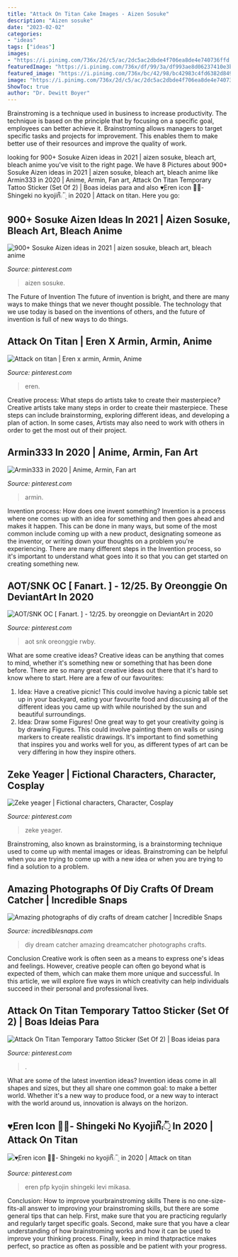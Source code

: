 ```yaml
---
title: "Attack On Titan Cake Images - Aizen Sosuke"
description: "Aizen sosuke"
date: "2023-02-02"
categories:
- "ideas"
tags: ["ideas"]
images:
- "https://i.pinimg.com/736x/2d/c5/ac/2dc5ac2dbde4f706ea8de4e740736ffd.jpg"
featuredImage: "https://i.pinimg.com/736x/df/99/3a/df993ae8d06237410e3b73697685bc70.jpg"
featured_image: "https://i.pinimg.com/736x/bc/42/98/bc42983c4fd6382d849f31b6f50a3f0c--kyojin.jpg"
image: "https://i.pinimg.com/736x/2d/c5/ac/2dc5ac2dbde4f706ea8de4e740736ffd.jpg"
ShowToc: true
author: "Dr. Dewitt Boyer"
---
```



Brainstroming is a technique used in business to increase productivity. The technique is based on the principle that by focusing on a specific goal, employees can better achieve it. Brainstroming allows managers to target specific tasks and projects for improvement. This enables them to make better use of their resources and improve the quality of work.

	

		
looking for 900+ Sosuke Aizen ideas in 2021 | aizen sosuke, bleach art, bleach anime you've visit to the right page. We have 8 Pictures about 900+ Sosuke Aizen ideas in 2021 | aizen sosuke, bleach art, bleach anime like Armin333 in 2020 | Anime, Armin, Fan art, Attack On Titan Temporary Tattoo Sticker (Set Of 2) | Boas ideias para and also ♥̼Eren icon ꫬ᪼- Shingeki no kyojinᩚ⨾᳞⃖ in 2020 | Attack on titan. Here you go:
		
    
## 900+ Sosuke Aizen Ideas In 2021 | Aizen Sosuke, Bleach Art, Bleach Anime

<img loading=lazy src="https://i.pinimg.com/474x/24/7b/44/247b4498b49ee9e289bec527b16e2248.jpg" onerror="this.onerror=null;this.src='https://tse3.mm.bing.net/th?id=OIP.thJTLRqktdvR5NXavpl82wAAAA&amp;pid=15.1';" alt="900+ Sosuke Aizen ideas in 2021 | aizen sosuke, bleach art, bleach anime">

_Source: pinterest.com_

>aizen sosuke. 

	

The Future of Invention
The future of invention is bright, and there are many ways to make things that we never thought possible. The technology that we use today is based on the inventions of others, and the future of invention is full of new ways to do things.

    
## Attack On Titan | Eren X Armin, Armin, Anime

<img loading=lazy src="https://i.pinimg.com/736x/bc/42/98/bc42983c4fd6382d849f31b6f50a3f0c--kyojin.jpg" onerror="this.onerror=null;this.src='https://tse1.mm.bing.net/th?id=OIP.u2d9Zqt7b8hwWbA1Y4aMCQHaEL&amp;pid=15.1';" alt="Attack on titan | Eren x armin, Armin, Anime">

_Source: pinterest.com_

>eren. 

	

Creative process: What steps do artists take to create their masterpiece?
Creative artists take many steps in order to create their masterpiece. These steps can include brainstorming, exploring different ideas, and developing a plan of action. In some cases, Artists may also need to work with others in order to get the most out of their project.

    
## Armin333 In 2020 | Anime, Armin, Fan Art

<img loading=lazy src="https://i.pinimg.com/736x/df/99/3a/df993ae8d06237410e3b73697685bc70.jpg" onerror="this.onerror=null;this.src='https://tse2.mm.bing.net/th?id=OIP.g7D2vvr4Enut3FKwtcP6LQHaJ3&amp;pid=15.1';" alt="Armin333 in 2020 | Anime, Armin, Fan art">

_Source: pinterest.com_

>armin. 

	

Invention process: How does one invent something?
Invention is a process where one comes up with an idea for something and then goes ahead and makes it happen. This can be done in many ways, but some of the most common include coming up with a new product, designating someone as the inventor, or writing down your thoughts on a problem you're experiencing. There are many different steps in the Invention process, so it's important to understand what goes into it so that you can get started on creating something new.

    
## AOT/SNK OC [ Fanart. ] - 12/25. By Oreonggie On DeviantArt In 2020

<img loading=lazy src="https://i.pinimg.com/736x/8f/e3/b4/8fe3b4a9a731f2c3c6984a0280ebf240.jpg" onerror="this.onerror=null;this.src='https://tse1.mm.bing.net/th?id=OIP.iVuXBKFZJn7riNZ_4XScdAHaJ4&amp;pid=15.1';" alt="AOT/SNK OC [ Fanart. ] - 12/25. by oreonggie on DeviantArt in 2020">

_Source: pinterest.com_

>aot snk oreonggie rwby. 

	

What are some creative ideas?
Creative ideas can be anything that comes to mind, whether it's something new or something that has been done before. There are so many great creative ideas out there that it's hard to know where to start. Here are a few of our favourites: 
1. Idea: Have a creative picnic! This could involve having a picnic table set up in your backyard, eating your favourite food and discussing all of the different ideas you came up with while nourished by the sun and beautiful surroundings. 
2. Idea: Draw some Figures! One great way to get your creativity going is by drawing Figures. This could involve painting them on walls or using markers to create realistic drawings. It's important to find something that inspires you and works well for you, as different types of art can be very differing in how they inspire others. 

    
## Zeke Yeager | Fictional Characters, Character, Cosplay

<img loading=lazy src="https://i.pinimg.com/736x/61/2a/a5/612aa529d949110f8279ec05372970ee.jpg" onerror="this.onerror=null;this.src='https://tse4.mm.bing.net/th?id=OIP.EMsywLYlgXSDJzwsNJ6JCwHaLH&amp;pid=15.1';" alt="Zeke yeager | Fictional characters, Character, Cosplay">

_Source: pinterest.com_

>zeke yeager. 

	

Brainstroming, also known as brainstorming, is a brainstorming technique used to come up with mental images or ideas. Brainstroming can be helpful when you are trying to come up with a new idea or when you are trying to find a solution to a problem.

    
## Amazing Photographs Of Diy Crafts Of Dream Catcher | Incredible Snaps

<img loading=lazy src="http://www.incrediblesnaps.com/wp-content/uploads/2016/03/Dreamcatcher-DIY-7-600x9001.jpg" onerror="this.onerror=null;this.src='https://tse3.mm.bing.net/th?id=OIP.L6mplTQdkMKbDMOTzvTbJQHaLH&amp;pid=15.1';" alt="Amazing photographs of diy crafts of dream catcher | Incredible Snaps">

_Source: incrediblesnaps.com_

>diy dream catcher amazing dreamcatcher photographs crafts. 

	

Conclusion
Creative work is often seen as a means to express one's ideas and feelings. However, creative people can often go beyond what is expected of them, which can make them more unique and successful. In this article, we will explore five ways in which creativity can help individuals succeed in their personal and professional lives.

    
## Attack On Titan Temporary Tattoo Sticker (Set Of 2) | Boas Ideias Para

<img loading=lazy src="https://i.pinimg.com/736x/2d/c5/ac/2dc5ac2dbde4f706ea8de4e740736ffd.jpg" onerror="this.onerror=null;this.src='https://tse4.mm.bing.net/th?id=OIP.t0K1HM_HTcVgV7HRoH75ZgHaHa&amp;pid=15.1';" alt="Attack On Titan Temporary Tattoo Sticker (Set Of 2) | Boas ideias para">

_Source: pinterest.com_

>. 

	

What are some of the latest invention ideas?
Invention ideas come in all shapes and sizes, but they all share one common goal: to make a better world. Whether it's a new way to produce food, or a new way to interact with the world around us, innovation is always on the horizon.

    
## ♥̼Eren Icon ꫬ᪼- Shingeki No Kyojinᩚ⨾᳞⃖ In 2020 | Attack On Titan

<img loading=lazy src="https://i.pinimg.com/736x/bf/1b/6b/bf1b6b4def46e09cac2e84851125ad9e.jpg" onerror="this.onerror=null;this.src='https://tse2.mm.bing.net/th?id=OIP.KMr0CD7sZnHTLDQXr0amkgHaH6&amp;pid=15.1';" alt="♥̼Eren icon ꫬ᪼- Shingeki no kyojinᩚ⨾᳞⃖ in 2020 | Attack on titan">

_Source: pinterest.com_

>eren pfp kyojin shingeki levi mikasa. 

	

Conclusion: How to improve yourbrainstroming skills
There is no one-size-fits-all answer to improving your brainstroming skills, but there are some general tips that can help. First, make sure that you are practicing regularly and regularly target specific goals. Second, make sure that you have a clear understanding of how brainstroming works and how it can be used to improve your thinking process. Finally, keep in mind thatpractice makes perfect, so practice as often as possible and be patient with your progress.

